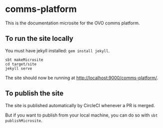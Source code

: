 # comms-platform

This is the documentation microsite for the OVO comms platform.

## To run the site locally

You must have jekyll installed: `gem install jekyll`.

```
sbt makeMicrosite
cd target/site
jekyll serve
```

The site should now be running at [http://localhost:9000/comms-platform/](http://localhost:9000/comms-platform/).

## To publish the site

The site is published automatically by CircleCI whenever a PR is merged.

But if you want to publish from your local machine, you can do so with `sbt publishMicrosite`.

